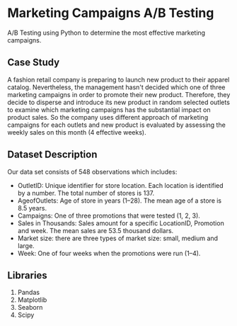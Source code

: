 # Marketing Campaigns A/B Testing
A/B Testing using Python to determine the most effective marketing campaigns.

## Case Study
A fashion retail company is preparing to launch new product to their apparel catalog. Nevertheless, the management hasn't decided which one of three marketing campaigns in order to promote their new product. Therefore, they decide to disperse and introduce its new product in random selected outlets to examine which marketing campaigns has the substantial impact on product sales. So the company uses different approach of marketing campaigns for each outlets and new product is evaluated by assessing the weekly sales on this month (4 effective weeks).

## Dataset Description

Our data set consists of 548 observations which includes:
- OutletID: Unique identifier for store location. Each location is identified by a number. The total number of stores is 137.
- AgeofOutlets: Age of store in years (1–28). The mean age of a store is 8.5 years.
- Campaigns: One of three promotions that were tested (1, 2, 3).
- Sales in Thousands: Sales amount for a specific LocationID, Promotion and week. The mean sales are 53.5 thousand dollars.
- Market size: there are three types of market size: small, medium and large.
- Week: One of four weeks when the promotions were run (1–4).

## Libraries
1. Pandas
2. Matplotlib
3. Seaborn
4. Scipy

